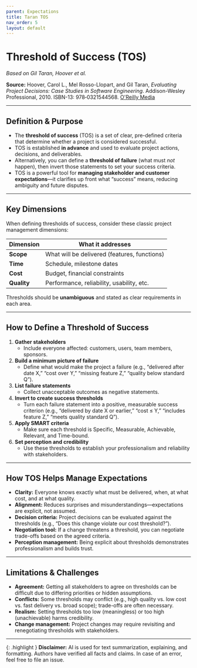 ```yaml
---
parent: Expectations
title: Taran TOS
nav_order: 5
layout: default
---
```


# Threshold of Success (TOS)  
*Based on Gil Taran, Hoover et al.*

**Source:** Hoover, Carol L., Mel Rosso-Llopart, and Gil Taran, _Evaluating Project Decisions: Case Studies in Software Engineering_. Addison-Wesley Professional, 2010. ISBN-13: 978‐0321544568. [O'Reilly Media](https://www.oreilly.com/library/view/evaluating-project-decisions/9780321685629/)

---

## Definition & Purpose

- The **threshold of success** (TOS) is a set of clear, pre-defined criteria that determine whether a project is considered successful.
- TOS is established **in advance** and used to evaluate project actions, decisions, and deliverables.
- Alternatively, you can define a **threshold of failure** (what must _not_ happen), then invert those statements to set your success criteria.
- TOS is a powerful tool for **managing stakeholder and customer expectations**—it clarifies up front what “success” means, reducing ambiguity and future disputes.

---

## Key Dimensions

When defining thresholds of success, consider these classic project management dimensions:

| **Dimension** | **What it addresses**                       |
|---------------|---------------------------------------------|
| **Scope**     | What will be delivered (features, functions)|
| **Time**      | Schedule, milestone dates                   |
| **Cost**      | Budget, financial constraints               |
| **Quality**   | Performance, reliability, usability, etc.   |

Thresholds should be **unambiguous** and stated as clear requirements in each area.

---

## How to Define a Threshold of Success

1. **Gather stakeholders**  
   - Include everyone affected: customers, users, team members, sponsors.
2. **Build a minimum picture of failure**  
   - Define what would make the project a failure (e.g., “delivered after date X,” “cost over Y,” “missing feature Z,” “quality below standard Q”).
3. **List failure statements**  
   - Collect unacceptable outcomes as negative statements.
4. **Invert to create success thresholds**  
   - Turn each failure statement into a positive, measurable success criterion (e.g., “delivered by date X or earlier,” “cost ≤ Y,” “includes feature Z,” “meets quality standard Q”).
5. **Apply SMART criteria**  
   - Make sure each threshold is Specific, Measurable, Achievable, Relevant, and Time-bound.
6. **Set perception and credibility**  
   - Use these thresholds to establish your professionalism and reliability with stakeholders.

---

## How TOS Helps Manage Expectations

- **Clarity:** Everyone knows exactly what must be delivered, when, at what cost, and at what quality.
- **Alignment:** Reduces surprises and misunderstandings—expectations are explicit, not assumed.
- **Decision criteria:** Project decisions can be evaluated against the thresholds (e.g., “Does this change violate our cost threshold?”).
- **Negotiation tool:** If a change threatens a threshold, you can negotiate trade-offs based on the agreed criteria.
- **Perception management:** Being explicit about thresholds demonstrates professionalism and builds trust.

---

## Limitations & Challenges

- **Agreement:** Getting all stakeholders to agree on thresholds can be difficult due to differing priorities or hidden assumptions.
- **Conflicts:** Some thresholds may conflict (e.g., high quality vs. low cost vs. fast delivery vs. broad scope); trade-offs are often necessary.
- **Realism:** Setting thresholds too low (meaningless) or too high (unachievable) harms credibility.
- **Change management:** Project changes may require revisiting and renegotiating thresholds with stakeholders.

---

{: .highlight }
**Disclaimer:** AI is used for text summarization, explaining, and formatting. Authors have verified all facts and claims. In case of an error, feel free to file an issue.
